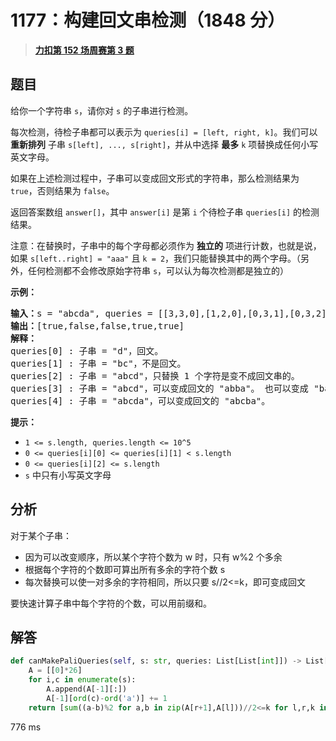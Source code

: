 # 1177：构建回文串检测（1848 分）


> <u>**[力扣第 152 场周赛第 3 题](https://leetcode.cn/problems/can-make-palindrome-from-substring/)**</u>

## 题目

<p>给你一个字符串 <code>s</code>，请你对 <code>s</code> 的子串进行检测。</p>

<p>每次检测，待检子串都可以表示为 <code>queries[i] = [left, right, k]</code>。我们可以 <strong>重新排列</strong> 子串 <code>s[left], ..., s[right]</code>，并从中选择 <strong>最多</strong> <code>k</code> 项替换成任何小写英文字母。 </p>

<p>如果在上述检测过程中，子串可以变成回文形式的字符串，那么检测结果为 <code>true</code>，否则结果为 <code>false</code>。</p>

<p>返回答案数组 <code>answer[]</code>，其中 <code>answer[i]</code> 是第 <code>i</code> 个待检子串 <code>queries[i]</code> 的检测结果。</p>

<p>注意：在替换时，子串中的每个字母都必须作为 <strong>独立的</strong> 项进行计数，也就是说，如果 <code>s[left..right] = &quot;aaa&quot;</code> 且 <code>k = 2</code>，我们只能替换其中的两个字母。（另外，任何检测都不会修改原始字符串 <code>s</code>，可以认为每次检测都是独立的）</p>



<p><strong>示例：</strong></p>

<pre><strong>输入：</strong>s = &quot;abcda&quot;, queries = [[3,3,0],[1,2,0],[0,3,1],[0,3,2],[0,4,1]]
<strong>输出：</strong>[true,false,false,true,true]
<strong>解释：</strong>
queries[0] : 子串 = &quot;d&quot;，回文。
queries[1] : 子串 = &quot;bc&quot;，不是回文。
queries[2] : 子串 = &quot;abcd&quot;，只替换 1 个字符是变不成回文串的。
queries[3] : 子串 = &quot;abcd&quot;，可以变成回文的 &quot;abba&quot;。 也可以变成 &quot;baab&quot;，先重新排序变成 &quot;bacd&quot;，然后把 &quot;cd&quot; 替换为 &quot;ab&quot;。
queries[4] : 子串 = &quot;abcda&quot;，可以变成回文的 &quot;abcba&quot;。
</pre>



<p><strong>提示：</strong></p>

<ul>
<li><code>1 &lt;= s.length, queries.length &lt;= 10^5</code></li>
<li><code>0 &lt;= queries[i][0] &lt;= queries[i][1] &lt; s.length</code></li>
<li><code>0 &lt;= queries[i][2] &lt;= s.length</code></li>
<li><code>s</code> 中只有小写英文字母</li>
</ul>


## 分析

对于某个子串：
- 因为可以改变顺序，所以某个字符个数为 w 时，只有 w%2 个多余
- 根据每个字符的个数即可算出所有多余的字符个数 s
- 每次替换可以使一对多余的字符相同，所以只要 s//2<=k，即可变成回文

要快速计算子串中每个字符的个数，可以用前缀和。



## 解答


```python
def canMakePaliQueries(self, s: str, queries: List[List[int]]) -> List[bool]:
	A = [[0]*26]
	for i,c in enumerate(s):
		A.append(A[-1][:])
		A[-1][ord(c)-ord('a')] += 1
	return [sum((a-b)%2 for a,b in zip(A[r+1],A[l]))//2<=k for l,r,k in queries]
```
776 ms
